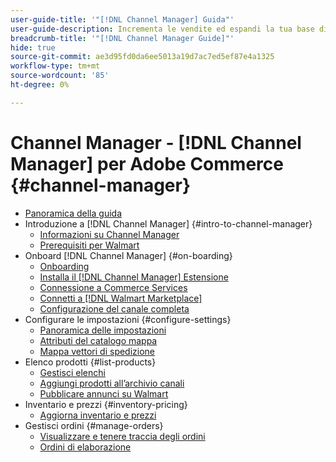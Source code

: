 ```yaml
---
user-guide-title: '"[!DNL Channel Manager] Guida"'
user-guide-description: Incrementa le vendite ed espandi la tua base di clienti integrando Adobe Commerce o Magento Open Source con il tuo [!DNL Walmart Marketplace]Seller Central] conto.
breadcrumb-title: '"[!DNL Channel Manager Guide]"'
hide: true
source-git-commit: ae3d95fd0da6ee5013a19d7ac7ed5ef87e4a1325
workflow-type: tm+mt
source-wordcount: '85'
ht-degree: 0%

---
```



# Channel Manager - [!DNL Channel Manager] per Adobe Commerce {#channel-manager}

- [Panoramica della guida](guide-overview.md)
- Introduzione a [!DNL Channel Manager] {#intro-to-channel-manager}
   - [Informazioni su Channel Manager](overview.md)
   - [Prerequisiti per Walmart](walmart-prerequisites.md)
- Onboard [!DNL Channel Manager] {#on-boarding}
   - [Onboarding](onboard.md)
   - [Installa il [!DNL Channel Manager] Estensione](install.md)
   - [Connessione a Commerce Services](connect.md)
   - [Connetti a [!DNL Walmart Marketplace]](connect-marketplace.md)
   - [Configurazione del canale completa](complete-store-setup.md)
- Configurare le impostazioni {#configure-settings}
   - [Panoramica delle impostazioni](settings-overview.md)
   - [Attributi del catalogo mappa](map-catalog-attributes.md)
   - [Mappa vettori di spedizione](map-shipping-carriers.md)
- Elenco prodotti {#list-products}
   - [Gestisci elenchi](manage-listings.md)
   - [Aggiungi prodotti all’archivio canali](add-products-to-channel-store.md)
   - [Pubblicare annunci su Walmart](publish-listings-to-marketplace.md)
- Inventario e prezzi {#inventory-pricing}
   - [Aggiorna inventario e prezzi](inventory-and-price-updates.md)
- Gestisci ordini {#manage-orders}
   - [Visualizzare e tenere traccia degli ordini](manage-orders.md)
   - [Ordini di elaborazione](process-orders.md)

